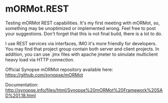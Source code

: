 # mORMot.REST
Testing mORMot REST capabilities.
It's my first meeting with mORMot, so, something may be unoptimized or implemented wrong.
Feel free to post your suggestions.
Don't forget that this is not final build, there is a lot to do.

I use REST services via interfaces, IMO it's more friendly for developers.
You may find that project group contain both server and client projects.
In addition, you can use .jmx files with apache jmeter to simulate multiclient heavy load via HTTP connection.

Official Synopse mORMot repository available here:
https://github.com/synopse/mORMot

Documentation:
http://synopse.info/files/html/Synopse%20mORMot%20Framework%20SAD%201.18.html